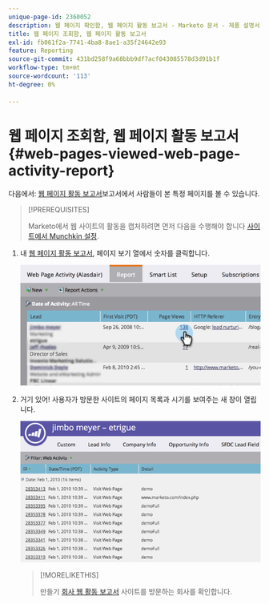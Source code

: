 ```yaml
---
unique-page-id: 2360052
description: 웹 페이지 확인함, 웹 페이지 활동 보고서 - Marketo 문서 - 제품 설명서
title: 웹 페이지 조회함, 웹 페이지 활동 보고서
exl-id: fb061f2a-7741-4ba8-8ae1-a35f24642e93
feature: Reporting
source-git-commit: 431bd258f9a68bbb9df7acf043085578d3d91b1f
workflow-type: tm+mt
source-wordcount: '113'
ht-degree: 0%

---
```


# 웹 페이지 조회함, 웹 페이지 활동 보고서 {#web-pages-viewed-web-page-activity-report}

다음에서: [웹 페이지 활동 보고서](/help/marketo/product-docs/reporting/basic-reporting/report-types/web-page-activity-report.md)보고서에서 사람들이 본 특정 페이지를 볼 수 있습니다.

>[!PREREQUISITES]
>
>Marketo에서 웹 사이트의 활동을 캡처하려면 먼저 다음을 수행해야 합니다  [사이트에서 Munchkin 설정](/help/marketo/product-docs/administration/additional-integrations/add-munchkin-tracking-code-to-your-website.md).

1. 내 [웹 페이지 활동 보고서](/help/marketo/product-docs/reporting/basic-reporting/report-types/web-page-activity-report.md), 페이지 보기 열에서 숫자를 클릭합니다.

   ![](assets/image2014-9-16-14-3a54-3a8.png)

1. 거기 있어! 사용자가 방문한 사이트의 페이지 목록과 시기를 보여주는 새 창이 열립니다.

   ![](assets/image2014-9-16-14-3a54-3a12.png)

   >[!MORELIKETHIS]
   >
   >만들기  [회사 웹 활동 보고서](/help/marketo/product-docs/reporting/basic-reporting/report-types/company-web-activity-report.md) 사이트를 방문하는 회사를 확인합니다.
